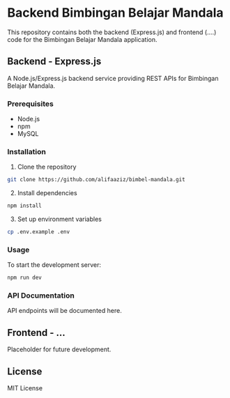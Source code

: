 # Backend Bimbingan Belajar Mandala

This repository contains both the backend (Express.js) and frontend (....) code for the Bimbingan Belajar Mandala application.

## Backend - Express.js

A Node.js/Express.js backend service providing REST APIs for Bimbingan Belajar Mandala.

### Prerequisites

- Node.js
- npm
- MySQL

### Installation

1. Clone the repository
```bash
git clone https://github.com/alifaaziz/bimbel-mandala.git
```

2. Install dependencies
```bash
npm install
```

3. Set up environment variables
```bash
cp .env.example .env
```

### Usage

To start the development server:
```bash
npm run dev
```

### API Documentation

API endpoints will be documented here.


## Frontend - ...

Placeholder for future development.

## License

MIT License